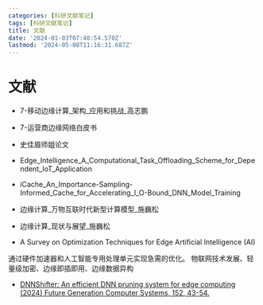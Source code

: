 ```yaml
---
categories: [科研文献笔记]
tags: [科研文献笔记]
title: 文献
date: '2024-01-03T07:40:54.570Z'
lastmod: '2024-05-08T11:16:31.687Z'
---
```


# 文献

- 7-移动边缘计算_架构_应用和挑战_高志鹏

- 7-运营商边缘网络白皮书

- 史佳眉师姐论文

- Edge_Intelligence_A_Computational_Task_Offloading_Scheme_for_Dependent_IoT_Application

- iCache_An_Importance-Sampling-Informed_Cache_for_Accelerating_I_O-Bound_DNN_Model_Training

- 边缘计算_万物互联时代新型计算模型_施巍松

- 边缘计算_现状与展望_施巍松

- A Survey on Optimization Techniques for Edge Artificial Intelligence (AI)

通过硬件加速器和人工智能专用处理单元实现急需的优化。
物联网技术发展、轻量级加密、边缘即插即用、边缘数据异构

- [DNNShifter: An efficient DNN pruning system for edge computing (2024) Future Generation Computer Systems, 152, 43-54.](https://www.sciencedirect.com/science/article/pii/S0167739X23003576)
